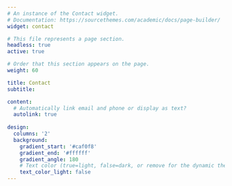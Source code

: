 ```yaml
---
# An instance of the Contact widget.
# Documentation: https://sourcethemes.com/academic/docs/page-builder/
widget: contact

# This file represents a page section.
headless: true
active: true

# Order that this section appears on the page.
weight: 60

title: Contact
subtitle:

content:
  # Automatically link email and phone or display as text?
  autolink: true
  
design:
  columns: '2'
  background:
    gradient_start: '#caf0f8'
    gradient_end: '#ffffff'
    gradient_angle: 180
    # Text color (true=light, false=dark, or remove for the dynamic theme color).
    text_color_light: false
---
```

